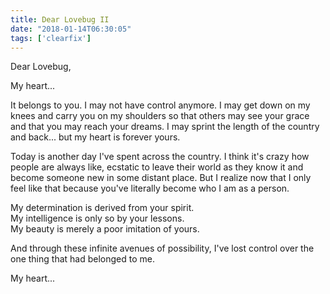 ```yaml
---
title: Dear Lovebug II
date: "2018-01-14T06:30:05"
tags: ['clearfix']
---
```


Dear Lovebug,

My heart...

It belongs to you. I may not have control anymore. I may get down on my knees and carry you on my shoulders so that others may see your grace and that you may reach your dreams. I may sprint the length of the country and back... but my heart is forever yours.

Today is another day I've spent across the country. I think it's crazy how people are always like, ecstatic to leave their world as they know it and become someone new in some distant place. But I realize now that I only feel like that because you've literally become who I am as a person. 

My determination is derived from your spirit. 
<br>
My intelligence is only so by your lessons. 
<br>
My beauty is merely a poor imitation of yours. 

And through these infinite avenues of possibility, I've lost control over the one thing that had belonged to me.

My heart...